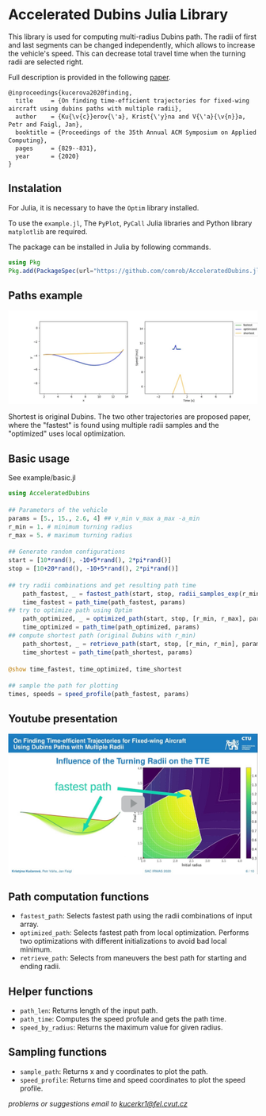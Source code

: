 # Accelerated Dubins Julia Library

This library is used for computing multi-radius Dubins path. The radii of first and last segments can be changed independently, which allows to increase the vehicle's speed. This can decrease total travel time when the turning radii are selected right.

Full description is provided in the following [paper](https://dl.acm.org/doi/10.1145/3341105.3374112).
```
@inproceedings{kucerova2020finding,
  title     = {On finding time-efficient trajectories for fixed-wing aircraft using dubins paths with multiple radii},
  author    = {Ku{\v{c}}erov{\'a}, Krist{\'y}na and V{\'a}{\v{n}}a, Petr and Faigl, Jan},
  booktitle = {Proceedings of the 35th Annual ACM Symposium on Applied Computing},
  pages     = {829--831},
  year      = {2020}
} 
```

## Instalation
For Julia, it is necessary to have the `Optim` library installed.

To use the `example.jl`, The `PyPlot`, `PyCall` Julia libraries and Python library `matplotlib` are required.

The package can be installed in Julia by following commands.
``` julia
using Pkg
Pkg.add(PackageSpec(url="https://github.com/comrob/AcceleratedDubins.jl"))
```

## Paths example
![Possible paths examples](images/animation.gif)

Shortest is original Dubins. The two other trajectories are proposed paper, where the "fastest" is found using multiple radii samples and the "optimized" uses local optimization.
## Basic usage
See example/basic.jl
```julia
using AcceleratedDubins

## Parameters of the vehicle
params = [5., 15., 2.6, 4] ## v_min v_max a_max -a_min
r_min = 1. # minimum turning radius
r_max = 5. # maximum turning radius

## Generate random configurations
start = [10*rand(), -10+5*rand(), 2*pi*rand()]
stop = [10+20*rand(), -10+5*rand(), 2*pi*rand()]

## try radii combinations and get resulting path time
    path_fastest, _ = fastest_path(start, stop, radii_samples_exp(r_min, r_max, 3), params)
    time_fastest = path_time(path_fastest, params)
## try to optimize path using Optim
    path_optimized, _ = optimized_path(start, stop, [r_min, r_max], params)
    time_optimized = path_time(path_optimized, params)
## compute shortest path (original Dubins with r_min)
    path_shortest, _ = retrieve_path(start, stop, [r_min, r_min], params)
    time_shortest = path_time(path_shortest, params)

@show time_fastest, time_optimized, time_shortest

## sample the path for plotting 
times, speeds = speed_profile(path_fastest, params)

```

## Youtube presentation
[![YouTube presentation](images/youtube_thumb.jpg)](https://youtu.be/6yB5sgBQ9og)

## Path computation functions
- `fastest_path`: Selects fastest path using the radii combinations of input array.
- `optimized_path`: Selects fastest path from local optimization. Performs two optimizations with different initializations to avoid bad local minimum.
- `retrieve_path`: Selects from maneuvers the best path for starting and ending radii.

## Helper functions
- `path_len`: Returns length of the input path.
- `path_time`: Computes the speed profule and gets the path time.
- `speed_by_radius`: Returns the maximum value for given radius.

## Sampling functions
- `sample_path`: Returns x and y coordinates to plot the path.
- `speed_profile`: Returns time and speed coordinates to plot the speed profile.

*problems or suggestions email to [kucerkr1@fel.cvut.cz](mailto:kucerkr1@fel.cvut.cz)*
